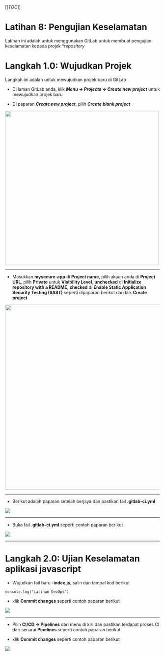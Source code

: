 [[_TOC_]]

# Latihan 8: Pengujian Keselamatan
Latihan ini adalah untuk menggunakan GitLab untuk membuat pengujian keselamatan kepada projek **repository*

# Langkah 1.0: Wujudkan Projek 
Langkah ini adalah untuk mewujudkan projek baru di GitLab

*  Di laman GitLab anda, klik ***Menu -> Projects -> Create new project*** untuk mewujudkan projek baru

*  Di paparan ***Create new project***, pilih ***Create blank project***

<img src="https://code.cloud-connect.asia/researchproject/continues-integration-and-delivery/documents/uploads/86a69815554a82c32ebcc729cd7ae848/image.png" width="500">

<hr>

*  Masukkan **mysecure-app** di **Project name**, pilih akaun anda di **Project URL**, pilih **Private** untuk **Visibility Level**, **unchecked** di **Initialize repository with a README**, **checked** di **Enable Static Application Security Testing (SAST)** seperti dipaparan berikut dan klik **Create project** 

<img src="/uploads/750a933528a8857b51aa78b000b035c9/image.png" width="600">

<hr>

*  Berikut adalah paparan setelah berjaya dan pastikan fail **.gitlab-ci.yml**

<img src="/uploads/1dc8eaef8882f720e291fc3d987a358e/image.png">

<hr>

*  Buka fail **.gitlab-ci.yml** seperti contoh paparan berikut

<img src="/uploads/8600e2594121317dc58bc0f5da7df4d3/image.png">

<hr>

# Langkah 2.0: Ujian Keselamatan aplikasi javascript

* Wujudkan fail baru -**index.js**, salin dan tampal kod berikut

```
console.log("Latihan DevOps")
```

* klik **Commit changes** seperti contoh paparan berikut

<img src="/uploads/94232a2c59ca94b6f929403c7126e35e/image.png">

<hr>

* Pilih **CI/CD -> Pipelines** dari menu di kiri dan pastikan terdapat proses CI dari senarai **Pipelines** seperti contoh paparan berikut

* klik **Commit changes** seperti contoh paparan berikut

<img src="/uploads/91435bf3e92a7a081d0e0f277817c96d/image.png">
